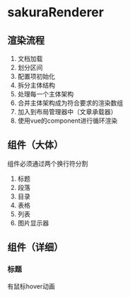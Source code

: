 # sakuraRenderer
## 渲染流程
1. 文档加载
2. 划分区间
3. 配置项初始化
4. 拆分主体结构
5. 处理每一个主体架构
6. 合并主体架构成为符合要求的渲染数组
7. 加入到布局管理器中（文章承载器）
8. 使用vue的component进行循环渲染

## 组件（大体）
组件必须通过两个换行符分割
1. 标题
2. 段落
3. 目录
4. 表格
5. 列表
6. 图片显示器


## 组件（详细）
### 标题
有鼠标hover动画
